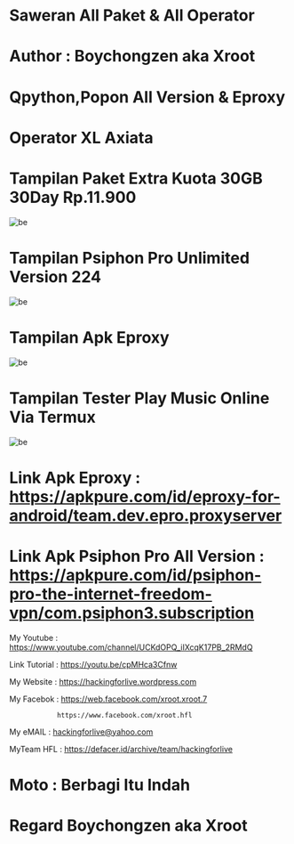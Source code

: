 # Saweran All Paket & All Operator

# Author : Boychongzen aka Xroot

# Qpython,Popon All Version & Eproxy

# Operator XL Axiata

# Tampilan Paket Extra Kuota 30GB 30Day Rp.11.900
![be](https://raw.githubusercontent.com/boychongzen18/Eproxy-3Party-Android/master/kipli.jpg)
# Tampilan Psiphon Pro Unlimited Version 224
![be](https://raw.githubusercontent.com/boychongzen18/Eproxy-3Party-Android/master/popon.jpg)
# Tampilan Apk Eproxy
![be](https://raw.githubusercontent.com/boychongzen18/Eproxy-3Party-Android/master/eproxy.jpg)
# Tampilan Tester Play Music Online Via Termux
![be](https://raw.githubusercontent.com/boychongzen18/Eproxy-3Party-Android/master/yt.jpg)

# Link Apk Eproxy : https://apkpure.com/id/eproxy-for-android/team.dev.epro.proxyserver

# Link Apk Psiphon Pro All Version : https://apkpure.com/id/psiphon-pro-the-internet-freedom-vpn/com.psiphon3.subscription

My Youtube    : https://www.youtube.com/channel/UCKdOPQ_iIXcqK17PB_2RMdQ

Link Tutorial : https://youtu.be/cpMHca3Cfnw

My Website    : https://hackingforlive.wordpress.com

My Facebok    : https://web.facebook.com/xroot.xroot.7

                https://www.facebook.com/xroot.hfl

My eMAIL      : hackingforlive@yahoo.com

MyTeam HFL    : https://defacer.id/archive/team/hackingforlive

# Moto : Berbagi Itu Indah

# Regard Boychongzen aka Xroot
